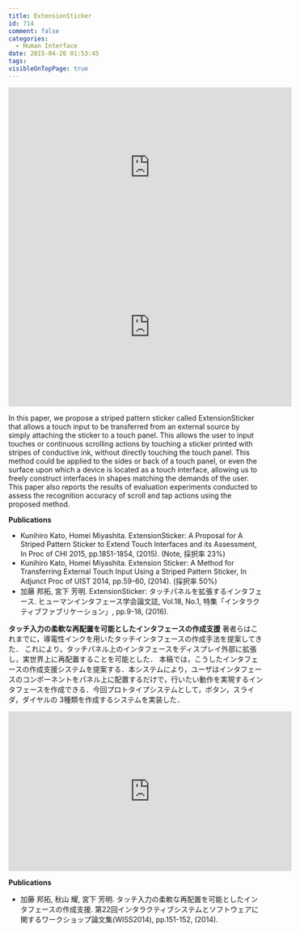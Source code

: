 ```yaml
---
title: ExtensionSticker
id: 714
comment: false
categories:
  - Human Interface
date: 2015-04-26 01:53:45
tags:
visibleOnTopPage: true
---
```



<iframe width="560" height="315" src="https://www.youtube.com/embed/meiCpCgdenY" frameborder="0" allowfullscreen></iframe>



<iframe width="560" height="315" src="https://www.youtube.com/embed/6Fu33ykSCmk" frameborder="0" allowfullscreen></iframe>


In this paper, we propose a striped pattern sticker called ExtensionSticker that allows a touch input to be transferred from an external source by simply attaching the sticker to a touch panel. This allows the user to input touches or continuous scrolling actions by touching a sticker printed with stripes of conductive ink, without directly touching the touch panel. This method could be applied to the sides or back of a touch panel, or even the surface upon which a device is located as a touch interface, allowing us to freely construct interfaces in shapes matching the demands of the user. This paper also reports the results of evaluation experiments conducted to assess the recognition accuracy of scroll and tap actions using the proposed method.

**Publications**

*   Kunihiro Kato, Homei Miyashita. ExtensionSticker: A Proposal for A Striped Pattern Sticker to Extend Touch Interfaces and its Assessment, In Proc of CHI 2015, pp.1851-1854, (2015). (Note, 採択率 23%)
*   Kunihiro Kato, Homei Miyashita. Extension Sticker: A Method for Transferring External Touch Input Using a Striped Pattern Sticker, In Adjunct Proc of UIST 2014, pp.59-60, (2014). (採択率 50%)
*   加藤 邦拓, 宮下 芳明. ExtensionSticker: タッチパネルを拡張するインタフェース. ヒューマンインタフェース学会論文誌, Vol.18, No.1, 特集「インタラクティブファブリケーション」, pp.9-18, (2016).

**タッチ入力の柔軟な再配置を可能としたインタフェースの作成支援**
著者らはこれまでに，導電性インクを用いたタッチインタフェースの作成手法を提案してきた．
これにより，タッチパネル上のインタフェースをディスプレイ外部に拡張し，実世界上に再配置することを可能とした．
本稿では，こうしたインタフェースの作成支援システムを提案する．本システムにより，ユーザはインタフェースのコンポーネントをパネル上に配置するだけで，行いたい動作を実現するインタフェースを作成できる．今回プロトタイプシステムとして，ボタン，スライダ，ダイヤルの 3種類を作成するシステムを実装した．

<iframe width="560" height="315" src="https://www.youtube.com/embed/hM2Jfhzky48" frameborder="0" allowfullscreen></iframe>

**Publications**

*   加藤 邦拓, 秋山 耀, 宮下 芳明. タッチ入力の柔軟な再配置を可能としたインタフェースの作成支援. 第22回インタラクティブシステムとソフトウェアに関するワークショップ論文集(WISS2014), pp.151-152, (2014).
